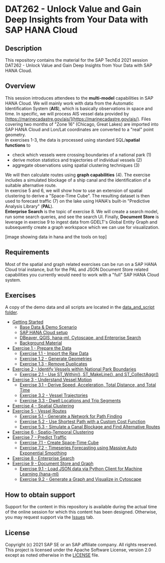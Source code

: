 # DAT262 - Unlock Value and Gain Deep Insights from Your Data with SAP HANA Cloud

## Description

This repository contains the material for the SAP TechEd 2021 session DAT262 - Unlock Value and Gain Deep Insights from Your Data with SAP HANA Cloud.  

## Overview

This session introduces attendees to the **multi-model** capabilities in SAP HANA Cloud. We will mainly work with data from the Automatic Identification System (**AIS**), which is basically observations in space and time. In specific, we will process AIS vessel data provided by [https://marinecadastre.gov/ais/](https://marinecadastre.gov/ais/). Files covering two months of "Zone 16" (Chicago, Great Lakes) are imported into SAP HANA Cloud and Lon/Lat coordinates are converted to a "real" point geometry.</br>
In exercises 1-3, the data is processed using standard SQL/**spatial functions** to
- check which vessels were crossing boundaries of a national park (1)
- derive motion statistics and trajectories of individual vessels (2)
- aggregate observations using spatial clustering techniques (3)

We will then calculate routes using **graph capabilities** (4). The exercise includes a simulated blockage of a ship canal and the identification of a suitable alternative route.</br>
In exercise 5 and 6, we will show how to use an extension of spatial clustering to derive a "Space-Time Cube". The resulting dataset is then used to forecast traffic (7) on the lake using HANA's built-in "Predictive Analysis Library" (**PAL**).</br>
**Enterprise Search** is the topic of exercise 8. We will create a search model, run some search queries, and see the search UI.
Finally, **Document Store** is leverage in exercise 9 to ingest data from GDELT's Global Entity Graph and subsequently create a graph workspace which we can use for visualization.

[image showing data in hana and the tools on top]

## Requirements

Most of the spatial and graph related exercises can be run on a SAP HANA Cloud trial instance, but for the PAL and JSON Document Store related capabilities you currently would need to work with a "full" SAP HANA Cloud system.

## Exercises
A copy of the demo data and all scripts are located in the [data_and_script folder](exercises/data_and_script).

- [Getting Started](exercises/ex0/)
    - [Base Data & Demo Scenario](exercises/ex0#subex1)
    - [SAP HANA Cloud setup](exercises/ex0#subex2)
    - [DBeaver, QGIS, hana-ml, Cytoscape, and Enterprise Search](exercises/ex0#subex3)
    - [Background Material](exercises/ex0#subex4)
- [Exercise 1 - Prepare the Data](exercises/ex1/)
    - [Exercise 1.1 - Import the Raw Data](exercises/ex1#subex1)
    - [Exercise 1.2 - Generate Geometries](exercises/ex1#subex2)
    - [Exercise 1.3 - Remove Duplicates](exercises/ex1#subex3)
- [Exercise 2 - Identify Vessels within National Park Boundaries](exercises/ex2/)
    - [Exercise 2.1 - Use ST_Within(), ST_MakeLine(), and ST_CollectAggr()](exercises/ex2#subex2)
- [Exercise 3 - Understand Vessel Motion](exercises/ex3/)
    - [Exercise 3.1 - Derive Speed, Acceleration, Total Distance, and Total Time](exercises/ex3#subex1)
    - [Exercise 3.2 - Vessel Trajectories](exercises/ex3#subex2)
    - [Exercise 3.3 - Dwell Locations and Trip Segments](exercises/ex3#subex3)
- [Exercise 4 - Spatial Clustering](exercises/ex4/)
- [Exercise 5 - Vessel Routes](exercises/ex5/)
    - [Exercise 5.1 - Generate a Network for Path Finding](exercises/ex5#subex1)
    - [Exercise 5.2 - Use Shortest Path with a Custom Cost Function](exercises/ex5#subex2)
    - [Exercise 5.3 - Simulate a Canal Blockage and Find Alternative Routes](exercises/ex5#subex3)
- [Exercise 6 - Spatio-Temporal Clustering](exercises/ex6/)
- [Exercise 7 - Predict Traffic](exercises/ex7/)
    - [Exercise 7.1 - Create Space-Time Cube](exercises/ex7#subex1)
    - [Exercise 7.2 - Timeseries Forecasting using Massive Auto Exponential Smoothing](exercises/ex7#subex2)
- [Exercise 8 - Enterprise Search](exercises/ex8/)
- [Exercise 9 - Document Store and Graph](exercises/ex9/)
    - [Exercise 9.1 - Load JSON data via Python Client for Machine Learning (hana-ml)](exercises/ex9#subex1)
    - [Exercise 9.2 - Generate a Graph and Visualize in Cytoscape](exercises/ex9#subex2)

## How to obtain support

Support for the content in this repository is available during the actual time of the online session for which this content has been designed. Otherwise, you may request support via the [Issues](../../issues) tab.

## License
Copyright (c) 2021 SAP SE or an SAP affiliate company. All rights reserved. This project is licensed under the Apache Software License, version 2.0 except as noted otherwise in the [LICENSE](LICENSES/Apache-2.0.txt) file.
